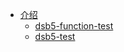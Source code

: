 * [介绍](/readme.md)
   * [dsb5-function-test](/components/dsb5-function-test/readme.md)
   * [dsb5-test](/components/dsb5-test/readme.md)
